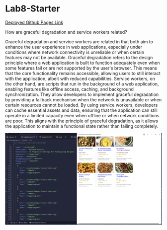 # Lab8-Starter

[Deployed Github Pages Link](https://wwidjaja0.github.io/cse110-lab8/)

How are graceful degradation and service workers related?

Graceful degradation and service workers are related in that both aim to enhance the user experience in web applications, especially under conditions where network connectivity is unreliable or when certain features may not be available. Graceful degradation refers to the design principle where a web application is built to function adequately even when some features fail or are not supported by the user's browser. This means that the core functionality remains accessible, allowing users to still interact with the application, albeit with reduced capabilities. Service workers, on the other hand, are scripts that run in the background of a web application, enabling features like offline access, caching, and background synchronization. They allow developers to implement graceful degradation by providing a fallback mechanism when the network is unavailable or when certain resources cannot be loaded. By using service workers, developers can cache essential assets and data, ensuring that the application can still operate in a limited capacity even when offline or when network conditions are poor. This aligns with the principle of graceful degradation, as it allows the application to maintain a functional state rather than failing completely.

![Progressive Web App Screenshot](pwa.png)
